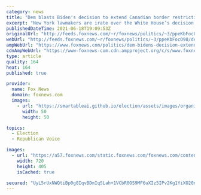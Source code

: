 ```yaml
---
category: news
title: "Dem blasts Biden's decision to extend Canadian border restrictions another month: 'bulls---'"
excerpt: "New York lawmakers are irate over the White House’s decision to renew the Canada border shutdown for yet another month."
publishedDateTime: 2021-06-18T19:09:53Z
originalUrl: "http://feeds.foxnews.com/~r/foxnews/politics/~3/ppeKbFocO98/dem-bidens-decision-extend-canadian-border-restrictions"
webUrl: "http://feeds.foxnews.com/~r/foxnews/politics/~3/ppeKbFocO98/dem-bidens-decision-extend-canadian-border-restrictions"
ampWebUrl: "https://www.foxnews.com/politics/dem-bidens-decision-extend-canadian-border-restrictions.amp"
cdnAmpWebUrl: "https://www-foxnews-com.cdn.ampproject.org/c/s/www.foxnews.com/politics/dem-bidens-decision-extend-canadian-border-restrictions.amp"
type: article
quality: 164
heat: 164
published: true

provider:
  name: Fox News
  domain: foxnews.com
  images:
    - url: "https://smartableai.github.io/election/assets/images/organizations/foxnews.com-50x50.jpg"
      width: 50
      height: 50

topics:
  - Election
  - Republican Voice

images:
  - url: "https://a57.foxnews.com/static.foxnews.com/foxnews.com/content/uploads/2020/08/720/405/CanadaFlagiStock.jpg?ve=1&tl=1"
    width: 720
    height: 405
    isCached: true

secured: "UyL5rUxNWQtiBp0g8IqvBDmIqSLah+1VCbR0OS9MF6uXIz5IPv2Kg1YiXO20nH2k5WBW2fIQolufpW+vp11IdSKCN0FDp+NU74Bq8z/ODoNPoapFOVZegTkaYlReT0PB4zBPooRWvQGaZ1B80hlhyn9xTcoy691LhA+3UemFGDgSQt9H5gCLs9Jg5kdxGP0z08qC6TE4yNaGXwbM6s20DgWKLCYcUHOdwMzEsCRDHr69AZSD8cxWSuaZxoKOqccD55fUQILdTQLh0KrKrLRoNR4TpIs7H7+6iln59pB/8Q4Fpcjsrtm65dIh2wyT5FAEwemWwKuTc6H8LtL7GnMFP1uOf7UOA0BHzcy2Ka6fSCQ=;rvQx7RTCXJJi6U1PDSM9aQ=="
---
```


